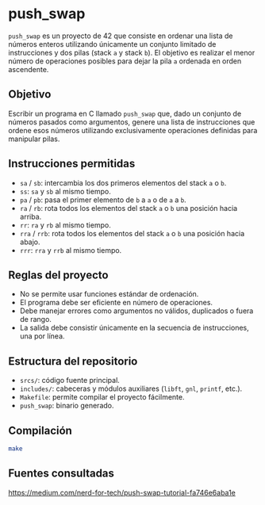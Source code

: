 # push_swap

`push_swap` es un proyecto de 42 que consiste en ordenar una lista de números enteros utilizando únicamente un conjunto limitado de instrucciones y dos pilas (stack `a` y stack `b`). El objetivo es realizar el menor número de operaciones posibles para dejar la pila `a` ordenada en orden ascendente.

## Objetivo

Escribir un programa en C llamado `push_swap` que, dado un conjunto de números pasados como argumentos, genere una lista de instrucciones que ordene esos números utilizando exclusivamente operaciones definidas para manipular pilas.

## Instrucciones permitidas

- `sa` / `sb`: intercambia los dos primeros elementos del stack `a` o `b`.
- `ss`: `sa` y `sb` al mismo tiempo.
- `pa` / `pb`: pasa el primer elemento de `b` a `a` o de `a` a `b`.
- `ra` / `rb`: rota todos los elementos del stack `a` o `b` una posición hacia arriba.
- `rr`: `ra` y `rb` al mismo tiempo.
- `rra` / `rrb`: rota todos los elementos del stack `a` o `b` una posición hacia abajo.
- `rrr`: `rra` y `rrb` al mismo tiempo.

## Reglas del proyecto

- No se permite usar funciones estándar de ordenación.
- El programa debe ser eficiente en número de operaciones.
- Debe manejar errores como argumentos no válidos, duplicados o fuera de rango.
- La salida debe consistir únicamente en la secuencia de instrucciones, una por línea.

## Estructura del repositorio

- `srcs/`: código fuente principal.
- `includes/`: cabeceras y módulos auxiliares (`libft`, `gnl`, `printf`, etc.).
- `Makefile`: permite compilar el proyecto fácilmente.
- `push_swap`: binario generado.

## Compilación

```bash
make
```

## Fuentes consultadas
https://medium.com/nerd-for-tech/push-swap-tutorial-fa746e6aba1e
